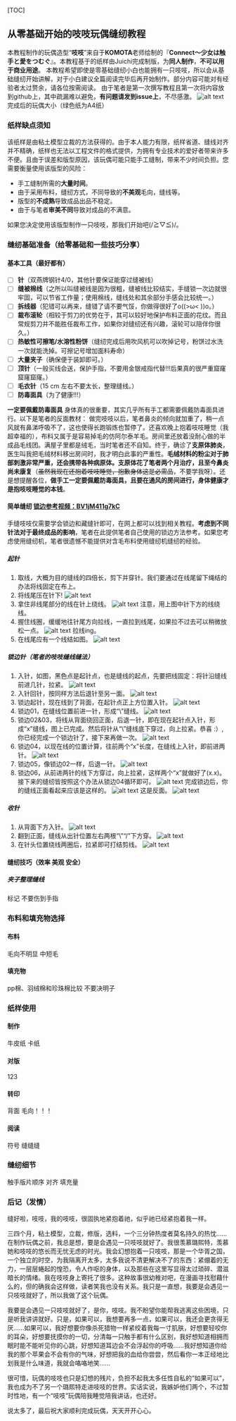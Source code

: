 [TOC]
## 从零基础开始的吱吱玩偶缝纫教程
本教程制作的玩偶造型“**吱吱**”来自于**KOMOTA**老师绘制的『**Connect～少女は触手と愛をつむぐ**』。本教程基于的纸样由Juichi完成制版，为**同人制作**，**不可以用于商业用途**。
本教程希望即使是零基础缝纫小白也能拥有一只吱吱，所以会从基础缝纫开始讲解，对于小白建议全篇阅读完毕后再开始制作。部分内容可能对有经验者太过赘余，请各位按需阅读。
由于笔者是第一次撰写教程且第一次将内容放到github上，其中疏漏难以避免，**有问题请发到issue上**，不尽感激。
![alt text](GiigiShowOff.jpg)
完成后的玩偶大小（绿色纸为A4纸）

### 纸样缺点须知
该纸样是由粘土模型立裁的方法获得的。由于本人能力有限，纸样省道、缝线对齐并不精确，纸样也无法以工程文件的格式提供，为拥有专业技术的爱好者带来许多不便。且由于误差和版型原因，该玩偶可能只能手工缝制，带来不少时间负担。您需要衡量使用该版型的风险：
- 手工缝制所需的**大量时间**。
- 由于采用布料，缝纫方式，不同导致的**不美观**毛向，缝线等。
- 版型的**不成熟**导致成品出品不稳定。
- 由于与笔者**审美不同**导致对成品的不满意。

如果您决定使用该版型制作一只吱吱，那我们开始吧(/≧▽≦)/。

### 缝纫基础准备（给零基础和一些技巧分享）
#### 基本工具（最好都有）
- [ ] **针**（双燕牌钢针4/0，其他针要保证能穿过缝被线）
- [ ] **缝被棉线**（之所以叫缝被线是因为很粗，缝被线比较结实，手缝锁一次边就很牢固，可以节省工作量；使用棉线，缝线处和其余部分手感会比较统一。）
- [ ] **拆线器**（犯错可以再来，缝错了请不要气馁，你做得很好了o((>ω< ))o。）
- [ ] **裁布滚轮**（相较于剪刀的优势在于，其可以较好地保护布料正面的花纹。而且常规剪刀并不能胜任裁布工作，如果你对缝纫还有兴趣，滚轮可以陪伴你很久。）
- [ ] **热敏性可擦笔/水溶性粉饼**（缝纫完成后用吹风机可以吹掉记号，粉饼过水洗一次就能洗掉。可擦记号增加面料寿命）
- [ ] **大量夹子**（确保便于装卸即可。）
- [ ] **顶针**（一般买线会送，保护手指，不要用金银戒指代替!!!后果真的很严重窟窿窟窿窟窿。）
- [ ] **毛衣针**（15 cm 左右不要太长，整理缝线。）
- [ ] **防毒面具**（为了健康!!!）

**一定要佩戴防毒面具**
身体真的很重要，其实几乎所有手工都需要佩戴防毒面具进行。以下是笔者的反面教材：
做完吱吱以后，笔者鼻炎的倾向就加重了，稍一点风就有鼻涕呼吸不了，这也使得长跑锻炼也暂停了。还喜欢晚上抱着吱吱睡觉（我超幸福的），布料又属于是容易掉毛的仿阿尔泰羊毛。房间里还放着没耐心做的半成品毛线团。满屋子里都是绒毛，当时笔者还不自知。终于，确诊了**支原体肺炎**，医生叫我把毛绒材料移出房间时，我才明白此事的严重性。**毛绒材料的粉尘对于肺部刺激非常严重，还会携带各种病原体。支原体花了笔者两个月治疗，且至今鼻炎尚未康复**（~~虽然我现在还抱着吱吱睡觉，抱歉身体这是必需品~~，不要学我呀）。还是想提醒各位，**做手工一定要佩戴防毒面具，且要在通风的房间进行，身体健康才是抱吱吱睡觉的本钱**。
#### 简单缝纫 [锁边参考视频：BV1jM411g7kC](https://www.bilibili.com/video/BV1jM411g7kC/?spm_id_from=333.337.search-card.all.click&vd_source=d82d10bc01bcf32c8ed5fa67f05d57e4)
手缝吱吱仅需要学会锁边和藏缝针即可，在网上都可以找到相关教程。**考虑到不同针法对于最终成品的影响**，笔者在此提供笔者自己使用的锁边方法参考。如果您考虑使用缝纫机，笔者很遗憾不能提供对含毛布料使用缝纫机缝纫的经验。

##### 起针
1. 取线，大概为目的缝线的四倍长，剪下并穿针。我们要通过在线尾留下绳结的办法将线固定在布上。
2. 将线尾压在针下!
![alt text](起针压线.jpg)
3. 拿住非线尾部分的线在针上绕线。
![alt text](起针线圈.jpg)
注意，用上图中针下方的线绕线。
4. 握住线圈，缓缓地往针尾方向拉线，一直拉到线尾，如果拉不过去可以稍微放松一点。
![alt text](起针拉线.jpg)
拉线ing。
5. 在线尾应有一个线结如图。
![alt text](起针线结.jpg)

##### 锁边针（笔者的吱吱缝线缝法）
1. 入针，如图，黑色点是起针点，也是缝线的起点，先要把线固定：将针沿缝线前进几针，拉紧。
![alt text](入针.jpg)
2. 入针回针，按同样方法后退针至另一面。
![alt text](回针.jpg)
3. 锁边起针，现在线到了背面，在起针点正上方位置入针。
![alt text](01背面立针.jpg)
4. 锁边01，在缝线位置前进一针，形成“\”缝线。
![alt text](02前进一针.jpg)
5. 锁边02&03，将线从背面绕回正面，后退一针，即在现在起针点入针，形成“x”缝线，图上已完成。然后将针从“\”缝线底下穿过，向上拉紧。恭喜 :）,你已经完成一个锁边针了，接下来再做一次。
![alt text](03后退一针勾线.jpg)
6. 锁边04，以现在线的位置计算，往前两个“x”长度，在缝线上入针，即前进两针。
![alt text](04前进两针.jpg)
7. 锁边05，像锁边02一样，后退一针。
![alt text](05后退一针.jpg)
8. 锁边06，从前进两针的线下方穿过，向上拉紧，这样两个“x”就做好了(x.x)。接下来的缝纫皆按照这个办法从锁边04循环即可。
![alt text](06勾线.jpg)
完成锁边后，你的缝线正面看起来应该是这样的。
![alt text](正面预览.jpg)
这是反面。
![alt text](背面预览.jpg)

##### 收针
1. 从背面下方入针。
![alt text](收针背面入针.jpg)
2. 翻到正面，缝线从出针位置左右两根“\”“/”下方穿。
![alt text](收针勾线.jpg)
3. 在针头位置绕线两圈后，拉紧即可打结剪线。
![alt text](收针绕线.jpg)
#### 缝纫技巧（效率 美观 安全）
##### 夹子整理缝线

标记 
不要伤到手指
### 布料和填充物选择
#### 布料
毛向不明显 中短毛  
#### 填充物
pp棉、羽绒棉和珍珠棉比较 不要决明子
### 纸样使用
#### 制作
牛皮纸 卡纸
#### 对版
123
#### 转印
背面 毛向！！！
#### 阅读
符号 缝缝缝
### 缝纫细节
触手版片顺序 对齐 填充量 
### 后记（发情）
缝好啦，吱吱，我的吱吱，很固执地紧抱着祂，似乎祂已经紧抱着我一样。

三四个月，粘土模型，立裁，修版，选料，一个三分钟热度者莫名持久的热忱……在制作玩偶之前，我总是想，要是会遇见一只吱吱就好了。我很羡慕璐熙特，羡慕她和吱吱的悠长而无忧无虑的时光。我会幻想抱着一只吱吱，那是一个华胥之国，一个独立的时空，为我隔离开太多，太多我说不清更解决不了的东西：紧绷着的无力，一层层蜷起的惶恐，令人作呕的身体，以及那些在这里写显得太过琐碎、潜滋暗长的情绪。我在吱吱身上寄托了很多。这种故事很幼稚对吧，在漫画寻找慰藉什么的，但的确我会这样做，读者笑我也没有关系。我只是一直想，我要是会遇见一只吱吱就好了，所以我做了这个玩偶。

我要是会遇见一只吱吱就好了，是你，吱吱。我不盼望你能帮我逃离这些困境，只是听我讲讲就好。只是，如果可以，我想要再多一点，如果可以，我还会更贪得无厌……如果可以，我好想要你像杀死猎物一样紧绞着我每一寸肌肤，好想要轻咬你的耳朵，好想要抚摸你的一切，分清每一只触手都有什么区别，我好想知道相拥而眠时能不能听见你的心跳，好想知道耳边会不会浮起你的呼吸……我好想知道你给我的那个苹果会不会有你的气味，好想把我的血给你尝尝，然后看你一本正经地比划我是什么味道，我就会咯咯地笑……

很可惜，玩偶的吱吱也只是幻想的残片，负担不起我太多任性自私的“如果可以”，我也成为不了另一个璐熙特走进吱吱的世界。实话实说，我嫉妒他们两个，不过暂时性地，有一个“吱吱”玩偶陪我睡觉陪我讲话，也还好。

说太多了，最后祝大家顺利完成玩偶，天天开开心心。